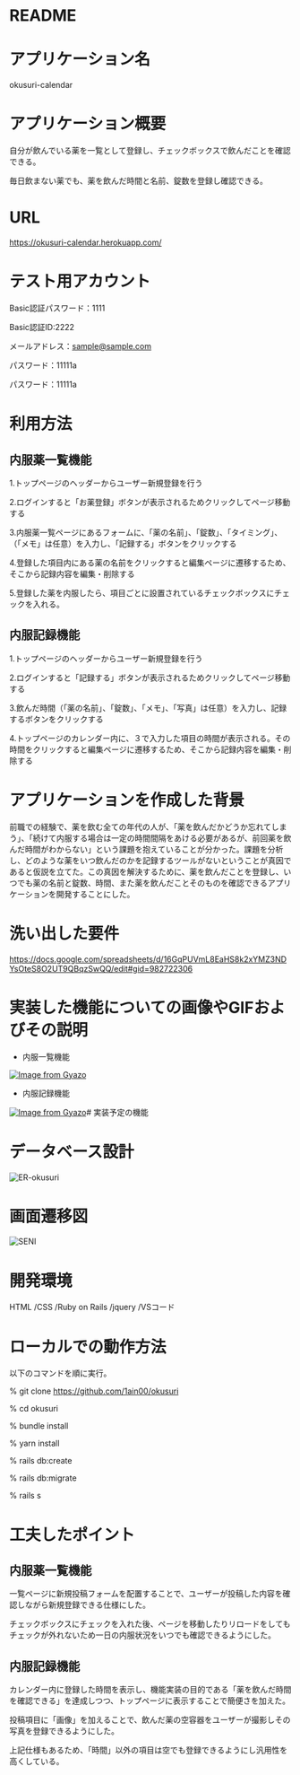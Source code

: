 # README

# アプリケーション名
okusuri-calendar
# アプリケーション概要
自分が飲んでいる薬を一覧として登録し、チェックボックスで飲んだことを確認できる。

毎日飲まない薬でも、薬を飲んだ時間と名前、錠数を登録し確認できる。
# URL
https://okusuri-calendar.herokuapp.com/
# テスト用アカウント
Basic認証パスワード：1111

Basic認証ID:2222

メールアドレス：sample@sample.com

パスワード：11111a

パスワード：11111a

# 利用方法
## 内服薬一覧機能
1.トップページのヘッダーからユーザー新規登録を行う

2.ログインすると「お薬登録」ボタンが表示されるためクリックしてページ移動する

3.内服薬一覧ページにあるフォームに、「薬の名前」、「錠数」、「タイミング」、（「メモ」は任意）を入力し、「記録する」ボタンをクリックする

4.登録した項目内にある薬の名前をクリックすると編集ページに遷移するため、そこから記録内容を編集・削除する

5.登録した薬を内服したら、項目ごとに設置されているチェックボックスにチェックを入れる。

## 内服記録機能
1.トップページのヘッダーからユーザー新規登録を行う

2.ログインすると「記録する」ボタンが表示されるためクリックしてページ移動する

3.飲んだ時間（「薬の名前」、「錠数」、「メモ」、「写真」は任意）を入力し、記録するボタンをクリックする

4.トップページのカレンダー内に、３で入力した項目の時間が表示される。その時間をクリックすると編集ページに遷移するため、そこから記録内容を編集・削除する
# アプリケーションを作成した背景
前職での経験で、薬を飲む全ての年代の人が、「薬を飲んだかどうか忘れてしまう」、「続けて内服する場合は一定の時間間隔をあける必要があるが、前回薬を飲んだ時間がわからない」という課題を抱えていることが分かった。課題を分析し、どのような薬をいつ飲んだのかを記録するツールがないということが真因であると仮説を立てた。この真因を解決するために、薬を飲んだことを登録し、いつでも薬の名前と錠数、時間、また薬を飲んだことそのものを確認できるアプリケーションを開発することにした。
# 洗い出した要件
https://docs.google.com/spreadsheets/d/16GqPUVmL8EaHS8k2xYMZ3NDYsOteS8O2UT9QBqzSwQQ/edit#gid=982722306
# 実装した機能についての画像やGIFおよびその説明
* 内服一覧機能

[![Image from Gyazo](https://i.gyazo.com/4308210c45e82ae70b0900ed03ad360f.gif)](https://gyazo.com/4308210c45e82ae70b0900ed03ad360f)

* 内服記録機能

[![Image from Gyazo](https://i.gyazo.com/e9a09ee86084fb2098db9bcb240f0056.gif)](https://gyazo.com/e9a09ee86084fb2098db9bcb240f0056)# 実装予定の機能

# データベース設計

![ER-okusuri](https://user-images.githubusercontent.com/111730430/195013546-fa7d337f-d051-4437-8399-28a04344007f.png)

# 画面遷移図

![SENI](https://user-images.githubusercontent.com/111730430/195013678-ba2c7a89-40b0-4178-8014-17348052dbab.png)

# 開発環境
HTML
/CSS
/Ruby on Rails
/jquery
/VSコード

# ローカルでの動作方法
以下のコマンドを順に実行。

% git clone https://github.com/1ain00/okusuri

% cd okusuri

% bundle install

% yarn install

% rails db:create

% rails db:migrate

% rails s

# 工夫したポイント
## 内服薬一覧機能

一覧ページに新規投稿フォームを配置することで、ユーザーが投稿した内容を確認しながら新規登録できる仕様にした。

チェックボックスにチェックを入れた後、ページを移動したりリロードをしてもチェックが外れないため一日の内服状況をいつでも確認できるようにした。

## 内服記録機能

カレンダー内に登録した時間を表示し、機能実装の目的である「薬を飲んだ時間を確認できる」を達成しつつ、トップページに表示することで簡便さを加えた。

投稿項目に「画像」を加えることで、飲んだ薬の空容器をユーザーが撮影しその写真を登録できるようにした。

上記仕様もあるため、「時間」以外の項目は空でも登録できるようにし汎用性を高くしている。


